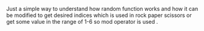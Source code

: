 Just a simple way to understand how random function works and how it can be modified to get desired indices which is used in rock paper scissors or get some value in the range of 1-6 so mod operator is used .
